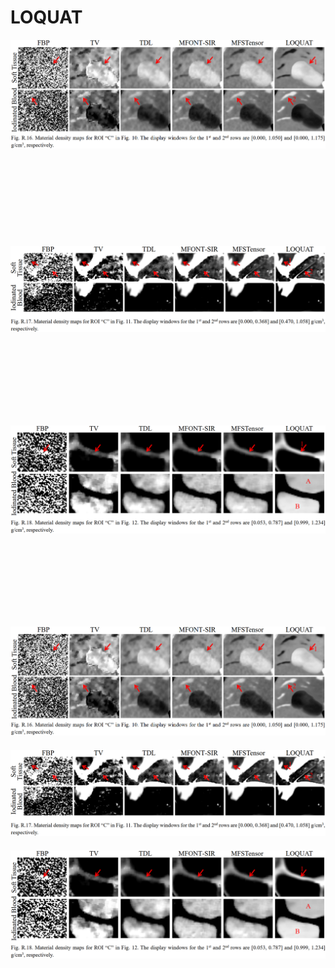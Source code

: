# LOQUAT

<p align="center" style="line-height: 20;">
  <img src="Images/FigR16.png" alt="Material density maps for ROI 'C' in Fig. 10." />
</p>
<p align="center" style="line-height: 20;">
  <img src="Images/FigR17.png" alt="Material density maps for ROI 'C' in Fig. 11." />
</p>
<p align="center" style="line-height: 20;">
  <img src="Images/FigR18.png" alt="Material density maps for ROI 'C' in Fig. 12." />
</p>

<div align="center" style="margin-bottom: 20px;">
  <img src="Images/FigR16.png" alt="Material density maps for ROI “C” in Fig. 10." width="600" />
</div>

<div align="center" style="margin-bottom: 20px;">
  <img src="Images/FigR17.png" alt="Material density maps for ROI “C” in Fig. 11." width="600" />
</div>

<div align="center" style="margin-bottom: 20px;">
  <img src="Images/FigR18.png" alt="Material density maps for ROI “C” in Fig. 12." width="600" />
</div>
